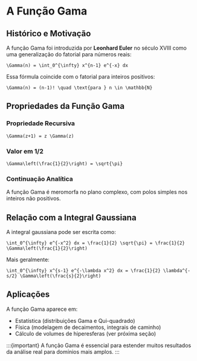 # A Função Gama

## Histórico e Motivação

A função Gama foi introduzida por **Leonhard Euler** no século XVIII como uma generalização do fatorial para números reais:

```{math}
\Gamma(n) = \int_0^{\infty} x^{n-1} e^{-x} dx
```

Essa fórmula coincide com o fatorial para inteiros positivos:

```{math}
\Gamma(n) = (n-1)! \quad \text{para } n \in \mathbb{N}
```

## Propriedades da Função Gama

### Propriedade Recursiva

```{math}
\Gamma(z+1) = z \Gamma(z)
```

### Valor em 1/2

```{math}
\Gamma\left(\frac{1}{2}\right) = \sqrt{\pi}
```

### Continuação Analítica

A função Gama é meromorfa no plano complexo, com polos simples nos inteiros não positivos.

## Relação com a Integral Gaussiana

A integral gaussiana pode ser escrita como:

```{math}
\int_0^{\infty} e^{-x^2} dx = \frac{1}{2} \sqrt{\pi} = \frac{1}{2} \Gamma\left(\frac{1}{2}\right)
```

Mais geralmente:

```{math}
\int_0^{\infty} x^{s-1} e^{-\lambda x^2} dx = \frac{1}{2} \lambda^{-s/2} \Gamma\left(\frac{s}{2}\right)
```

## Aplicações

A função Gama aparece em:

* Estatística (distribuições Gama e Qui-quadrado)
* Física (modelagem de decaimentos, integrais de caminho)
* Cálculo de volumes de hiperesferas (ver próxima seção)

\:::{important}
A função Gama é essencial para estender muitos resultados da análise real para domínios mais amplos.
\:::
